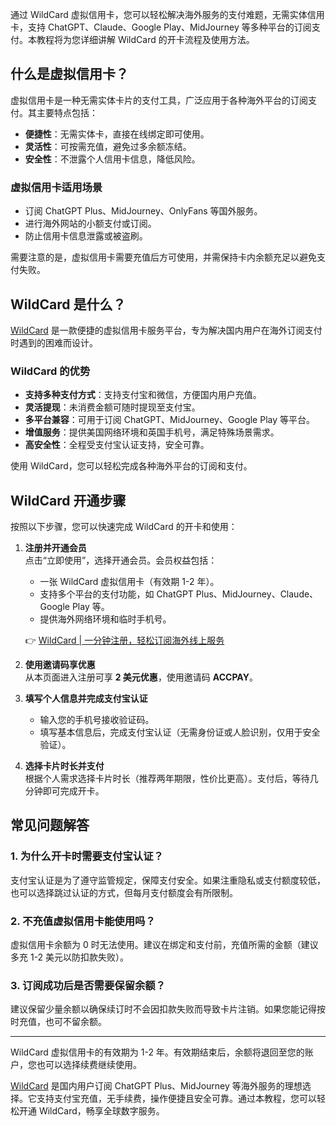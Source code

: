 通过 WildCard 虚拟信用卡，您可以轻松解决海外服务的支付难题，无需实体信用卡，支持 ChatGPT、Claude、Google Play、MidJourney 等多种平台的订阅支付。本教程将为您详细讲解 WildCard 的开卡流程及使用方法。

## 什么是虚拟信用卡？

虚拟信用卡是一种无需实体卡片的支付工具，广泛应用于各种海外平台的订阅支付。其主要特点包括：

- **便捷性**：无需实体卡，直接在线绑定即可使用。
- **灵活性**：可按需充值，避免过多余额冻结。
- **安全性**：不泄露个人信用卡信息，降低风险。

### 虚拟信用卡适用场景

- 订阅 ChatGPT Plus、MidJourney、OnlyFans 等国外服务。
- 进行海外网站的小额支付或订阅。
- 防止信用卡信息泄露或被盗刷。

需要注意的是，虚拟信用卡需要充值后方可使用，并需保持卡内余额充足以避免支付失败。

## WildCard 是什么？

[WildCard](https://bit.ly/bewildcard) 是一款便捷的虚拟信用卡服务平台，专为解决国内用户在海外订阅支付时遇到的困难而设计。

### WildCard 的优势

- **支持多种支付方式**：支持支付宝和微信，方便国内用户充值。
- **灵活提现**：未消费金额可随时提现至支付宝。
- **多平台兼容**：可用于订阅 ChatGPT、MidJourney、Google Play 等平台。
- **增值服务**：提供美国网络环境和英国手机号，满足特殊场景需求。
- **高安全性**：全程受支付宝认证支持，安全可靠。

使用 WildCard，您可以轻松完成各种海外平台的订阅和支付。

## WildCard 开通步骤

按照以下步骤，您可以快速完成 WildCard 的开卡和使用：

1. **注册并开通会员**  
   点击“立即使用”，选择开通会员。会员权益包括：
   - 一张 WildCard 虚拟信用卡（有效期 1-2 年）。
   - 支持多个平台的支付功能，如 ChatGPT Plus、MidJourney、Claude、Google Play 等。
   - 提供海外网络环境和临时手机号。

   👉 [WildCard | 一分钟注册，轻松订阅海外线上服务](https://bit.ly/bewildcard)

2. **使用邀请码享优惠**  
   从本页面进入注册可享 **2 美元优惠**，使用邀请码 **ACCPAY**。

3. **填写个人信息并完成支付宝认证**  
   - 输入您的手机号接收验证码。
   - 填写基本信息后，完成支付宝认证（无需身份证或人脸识别，仅用于安全验证）。

4. **选择卡片时长并支付**  
   根据个人需求选择卡片时长（推荐两年期限，性价比更高）。支付后，等待几分钟即可完成开卡。

## 常见问题解答

### 1. 为什么开卡时需要支付宝认证？

支付宝认证是为了遵守监管规定，保障支付安全。如果注重隐私或支付额度较低，也可以选择跳过认证的方式，但每月支付额度会有所限制。

### 2. 不充值虚拟信用卡能使用吗？

虚拟信用卡余额为 0 时无法使用。建议在绑定和支付前，充值所需的金额（建议多充 1-2 美元以防扣款失败）。

### 3. 订阅成功后是否需要保留余额？

建议保留少量余额以确保续订时不会因扣款失败而导致卡片注销。如果您能记得按时充值，也可不留余额。

---

WildCard 虚拟信用卡的有效期为 1-2 年。有效期结束后，余额将退回至您的账户，您也可以选择续费继续使用。

[WildCard](https://bit.ly/bewildcard) 是国内用户订阅 ChatGPT Plus、MidJourney 等海外服务的理想选择。它支持支付宝充值，无手续费，操作便捷且安全可靠。通过本教程，您可以轻松开通 WildCard，畅享全球数字服务。